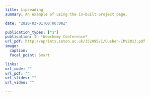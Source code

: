 ```yaml
---
title: Lipreading
summary: An example of using the in-built project page.

date: "2020-03-01T00:00:00Z"

publication_types: ["1"]
publication: In *Wowchemy Conference*
url_pdf: http://eprints.soton.ac.uk/352095/1/Cushen-IMV2013.pdf
image:
  caption: 
  focal_point: Smart

links:
url_code: ""
url_pdf: ""
url_slides: ""
url_video: ""

---
```


